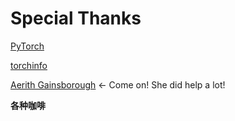 # Special Thanks


[PyTorch](https://pytorch.org/)

[torchinfo](https://github.com/TylerYep/torchinfo)

[Aerith Gainsborough](https://en.wikipedia.org/wiki/Aerith_Gainsborough) ← Come on! She did help a lot!

**各种咖啡**